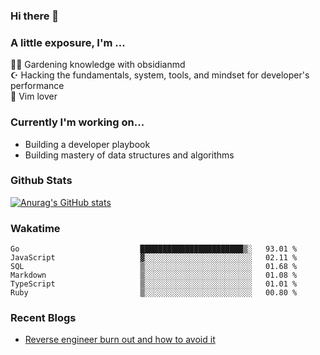 ### Hi there 👋
### A little exposure, I'm ...

👩‍🌾 Gardening knowledge with obsidianmd <br/>
☪ Hacking the fundamentals, system, tools, and mindset for developer's performance <br/>
🎠 Vim lover <br/>

<!--
**bitethecode/bitethecode** is a ✨ _special_ ✨ repository because its `README.md` (this file) appears on your GitHub profile.

Here are some ideas to get you started:

- 🔭 I’m currently working on ...
- 🌱 I’m currently learning ...
- 👯 I’m looking to collaborate on ...
- 🤔 I’m looking for help with ...
- 💬 Ask me about ...
- 📫 How to reach me: ...
- 😄 Pronouns: ...
- ⚡ Fun fact: ...
-->

### Currently I'm working on... 
- Building a developer playbook
- Building mastery of data structures and algorithms

### Github Stats
[![Anurag's GitHub stats](https://github-readme-stats.vercel.app/api?username=bitethecode&count_private=true&showing_icons=true)](https://github.com/anuraghazra/github-readme-stats)

### Wakatime
<!--START_SECTION:waka-->

```text
Go                           ███████████████████████▒░   93.01 %
JavaScript                   ▓░░░░░░░░░░░░░░░░░░░░░░░░   02.11 %
SQL                          ▒░░░░░░░░░░░░░░░░░░░░░░░░   01.68 %
Markdown                     ▒░░░░░░░░░░░░░░░░░░░░░░░░   01.08 %
TypeScript                   ▒░░░░░░░░░░░░░░░░░░░░░░░░   01.01 %
Ruby                         ▒░░░░░░░░░░░░░░░░░░░░░░░░   00.80 %
```

<!--END_SECTION:waka-->

### Recent Blogs
- [Reverse engineer burn out and how to avoid it](https://bitethecode.org/#/articles/reverse-engineer-burnout-and-how-to-avoid-it)
